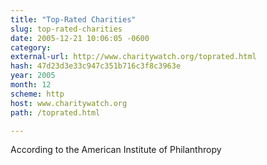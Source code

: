 ```yaml
---
title: "Top-Rated Charities"
slug: top-rated-charities
date: 2005-12-21 10:06:05 -0600
category: 
external-url: http://www.charitywatch.org/toprated.html
hash: 47d23d3e33c947c351b716c3f8c3963e
year: 2005
month: 12
scheme: http
host: www.charitywatch.org
path: /toprated.html

---
```


According to the American Institute of Philanthropy
